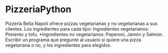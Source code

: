 # PizzeriaPython
Pizzería Bella Napoli ofrece pizzas vegetarianas y no vegetarianas a sus clientes. Los ingredientes para cada tipo: Ingredientes vegetarianos: Pimiento y tofu. •Ingredientes no vegetarianos: Peperoni, Jamón y Salmón. Escribir un programa que pregunte al usuario si quiere una pizza vegetariana o no, y los ingredientes para elegidos.
